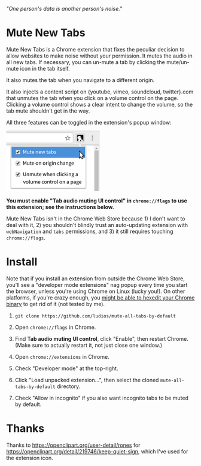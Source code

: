 *"One person's data is another person's noise."*

Mute New Tabs
===
Mute New Tabs is a Chrome extension that fixes the peculiar decision to allow
websites to make noise without your permission.  It mutes the audio in all new
tabs.  If necessary, you can un-mute a tab by clicking the mute/un-mute icon in
the tab itself.

It also mutes the tab when you navigate to a different origin.

It also injects a content script on {youtube, vimeo, soundcloud, twitter}.com that
unmutes the tab when you click on a volume control on the page.
Clicking a volume control shows a clear intent to change the volume, so the
tab mute shouldn't get in the way.

All three features can be toggled in the extension's popup window:

<img src="screenshot.png" alt="Screenshot of menu showing 'Mute new tabs',
'Mute on origin change', and 'Unmute when clicking a volume control on a page'" width="250" height="161">

**You must enable "Tab audio muting UI control" in `chrome://flags` to use this
extension; see the instructions below.**

Mute New Tabs isn't in the Chrome Web Store because 1) I don't want to deal
with it, 2) you shouldn't blindly trust an auto-updating extension with
`webNavigation` and `tabs` permissions, and 3) it still requires touching
`chrome://flags`.


Install
===
Note that if you install an extension from outside the Chrome Web Store, you'll see a
"developer mode extensions" nag popup every time you start the browser, unless you're
using Chrome on Linux (lucky you!).  On other platforms, if you're crazy enough, you
[might be able to hexedit your Chrome binary](http://stackoverflow.com/questions/23055651/disable-developer-mode-extensions-pop-up)
to get rid of it (not tested by me).

1.	`git clone https://github.com/ludios/mute-all-tabs-by-default`

2.	Open `chrome://flags` in Chrome.

3.	Find **Tab audio muting UI control**, click "Enable", then restart Chrome.
	(Make sure to actually restart it, not just close one window.)

4.	Open `chrome://extensions` in Chrome.

5.	Check "Developer mode" at the top-right.

6.	Click "Load unpacked extension...", then select the cloned `mute-all-tabs-by-default` directory.

7.	Check "Allow in incognito" if you also want incognito tabs to be muted by default.


Thanks
===
Thanks to https://openclipart.org/user-detail/rones for
https://openclipart.org/detail/219746/keep-quiet-sign, which I've used for the extension icon.
